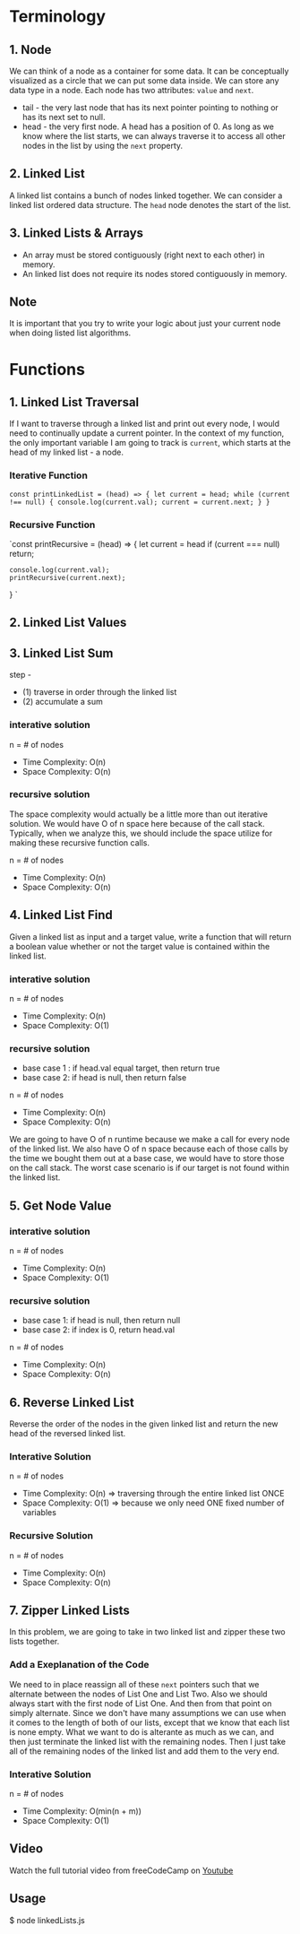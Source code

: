 
# Terminology
## 1. Node
We can think of a node as a container for some data. It can be conceptually visualized as a circle that we can put some data inside. We can store any data type in a node. Each node has two attributes: `value` and `next`.

* tail - the very last node that has its next pointer pointing to nothing or has its next set to null. 
* head - the very first node. A head has a position of 0. As long as we know where the list starts, we can always traverse it to access all other nodes in the list by using the `next` property.

## 2. Linked List
A linked list contains a bunch of nodes linked together. We can consider a linked list ordered data structure. The `head` node denotes the start of the list.

## 3. Linked Lists & Arrays
* An array must be stored contiguously (right next to each other) in memory. 
* An linked list does not require its nodes stored contiguously in memory. 

## Note
It is important that you try to write your logic about just your current node when doing listed list algorithms.

# Functions
## 1. Linked List Traversal
If I want to traverse through a linked list and print out every node, I would need to continually update a current pointer. In the context of my function, the only important variable I am going to track is `current`, which starts at the head of my linked list - a node.  

### Iterative Function
`const printLinkedList = (head) => {
   let current = head;
   while (current !== null) {
       console.log(current.val);
       current = current.next;
   }
}
`

### Recursive Function
`const printRecursive = (head) => {
    let current = head
    if (current === null) return; 

    console.log(current.val);
    printRecursive(current.next);
}
`

## 2. Linked List Values


## 3. Linked List Sum
step -
* (1) traverse in order through the linked list
* (2) accumulate a sum

### interative solution
n = # of nodes
* Time Complexity: O(n)
* Space Complexity: O(n) 

### recursive solution
The space complexity would actually be a little more than out iterative solution. We would have O of n space here because of the call stack. Typically, when we analyze this, we should include the space utilize for making these recursive function calls.

n = # of nodes
* Time Complexity: O(n)
* Space Complexity: O(n) 

## 4. Linked List Find
Given a linked list as input and a target value, write a function that will return a boolean value whether or not the target value is contained within the linked list. 

### interative solution
n = # of nodes
* Time Complexity: O(n)
* Space Complexity: O(1)

### recursive solution
* base case 1 : if head.val equal target, then return true
* base case 2: if head is null, then return false

n = # of nodes
* Time Complexity: O(n)
* Space Complexity: O(n)

We are going to have O of n runtime because we make a call for every node of the linked list.
We also have O of n space because each of those calls by the time we bought them out at a base case, we would have to store those on the call stack. The worst case scenario is if our target is not found within the linked list. 

## 5. Get Node Value
### interative solution
n = # of nodes
* Time Complexity: O(n)
* Space Complexity: O(1)

### recursive solution
* base case 1: if head is null, then return null
* base case 2: if index is 0, return head.val

n = # of nodes
* Time Complexity: O(n)
* Space Complexity: O(n)

## 6. Reverse Linked List
Reverse the order of the nodes in the given linked list and return the new head of the reversed linked list. 


### Interative Solution
n = # of nodes
* Time Complexity: O(n) => traversing through the entire linked list ONCE
* Space Complexity: O(1) => because we only need ONE fixed number of variables 

### Recursive Solution
n = # of nodes
* Time Complexity: O(n)
* Space Complexity: O(n)

## 7. Zipper Linked Lists
In this problem, we are going to take in two linked list and zipper these two lists together. 

### Add a Exeplanation of the Code
We need to in place reassign all of these `next` pointers such that we alternate between the nodes of List One and List Two. Also we should always start with the first node of List One. And then from that point on simply alternate. Since we don't have many assumptions we can use when it comes to the length of both of our lists, except that we know that each list is none empty. What we want to do is alterante as much as we can, and then just terminate the linked list with the remaining nodes. Then I just take all of the remaining nodes of the linked list and add them to the very end.     

### Interative Solution
n = # of nodes
* Time Complexity: O(min(n + m))
* Space Complexity: O(1)

## Video
Watch the full tutorial video from freeCodeCamp on <a href="https://www.youtube.com/watch?v=Hj_rA0dhr2I&list=PLq40WqbjDuSwoiI-l1CyfPeW6nTwHTuAg&index=4">Youtube</a>

## Usage
$ node linkedLists.js